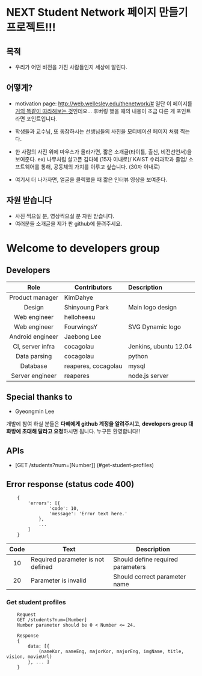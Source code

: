 # NEXT Student Network 페이지 만들기 프로젝트!!!

## 목적
* 우리가 어떤 비전을 가진 사람들인지 세상에 알린다.

## 어떻게?
* motivation page: http://web.wellesley.edu/thenetwork/#
일단 이 페이지를 [거의 똑같이 따라해보는 것](http://125.209.198.141/)인데요... 후버링 했을 때의 내용이 조금 다른 게 포인트라면 포인트입니다.

* 학생들과 교수님, 또 동참하시는 선생님들의 사진을 모티베이션 페이지 처럼 찍는다.

* 한 사람의 사진 위에 마우스가 올라가면, 짧은 소개글(타이틀, 출신, 비전선언서)을 보여준다.
ex) 나무처럼 살고픈 김다혜 (15자 이내로)/ 
	KAIST 수리과학과 졸업/
	소프트웨어를 통해, 공동체의 가치를 이루고 싶습니다. (30자 이내로)

* 여기서 더 나가자면, 얼굴을 클릭했을 때 짧은 인터뷰 영상을 보여준다.  

## 자원 받습니다
* 사진 찍으실 분, 영상찍으실 분 자원 받습니다.
* 여러분들 소개글을 제가 판 github에 올려주세요.

# Welcome to developers group
## Developers
| Role             | Contributors           | Description           |
|:----------------:| ---------------------- |:--------------------- |
| Product manager  | KimDahye               |                       |
| Design           | Shinyoung Park         | Main logo design      |
| Web engineer     | helloheesu             |                       |
| Web engineer     | FourwingsY             | SVG Dynamic logo      |
| Android engineer | Jaebong Lee            |                       |
| CI, server infra | cocagolau              | Jenkins, ubuntu 12.04 |
| Data parsing     | cocagolau              | python                |
| Database         | reaperes, cocagolau    | mysql                 |
| Server engineer  | reaperes               | node.js server        |

## Special thanks to
* Gyeongmin Lee

개발에 참여 하실 분들은 **다혜에게 github 계정을 알려주시고**, **developers group 대화방에
초대해 달라고 요청**하시면 됩니다. 누구든 환영합니다!!

## APIs
* [GET /students?num=[Number]] (#get-student-profiles)

## Error response (status code 400)
		{
			'errors': [{
					'code': 10,
					'message': 'Error text here.'
				},
				...
			]
		}

| Code | Text                                | Description                                                           |
|:----:| ----------------------------------- | --------------------------------------------------------------------- |
| 10   | Required parameter is not defined   | Should define required parameters                                     |
| 20   | Parameter is invalid                | Should correct parameter name                                         |

### Get student profiles

		Request
		GET /students?num=[Number]
		Number parameter should be 0 < Number <= 24.

		Response
		{
			data: [{
				(nameKor, nameEng, majorKor, majorEng, imgName, title, vision, movieUrl)
			}, ... ]
		}